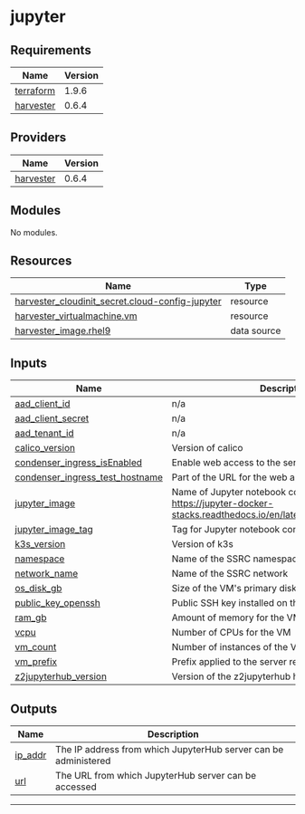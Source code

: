 # jupyter

<!-- BEGIN_TF_DOCS -->
## Requirements

| Name | Version |
|------|---------|
| <a name="requirement_terraform"></a> [terraform](#requirement\_terraform) | 1.9.6 |
| <a name="requirement_harvester"></a> [harvester](#requirement\_harvester) | 0.6.4 |

## Providers

| Name | Version |
|------|---------|
| <a name="provider_harvester"></a> [harvester](#provider\_harvester) | 0.6.4 |

## Modules

No modules.

## Resources

| Name | Type |
|------|------|
| [harvester_cloudinit_secret.cloud-config-jupyter](https://registry.terraform.io/providers/harvester/harvester/0.6.4/docs/resources/cloudinit_secret) | resource |
| [harvester_virtualmachine.vm](https://registry.terraform.io/providers/harvester/harvester/0.6.4/docs/resources/virtualmachine) | resource |
| [harvester_image.rhel9](https://registry.terraform.io/providers/harvester/harvester/0.6.4/docs/data-sources/image) | data source |

## Inputs

| Name | Description | Type | Default | Required |
|------|-------------|------|---------|:--------:|
| <a name="input_aad_client_id"></a> [aad\_client\_id](#input\_aad\_client\_id) | n/a | `string` | n/a | yes |
| <a name="input_aad_client_secret"></a> [aad\_client\_secret](#input\_aad\_client\_secret) | n/a | `string` | n/a | yes |
| <a name="input_aad_tenant_id"></a> [aad\_tenant\_id](#input\_aad\_tenant\_id) | n/a | `string` | n/a | yes |
| <a name="input_calico_version"></a> [calico\_version](#input\_calico\_version) | Version of calico | `string` | n/a | yes |
| <a name="input_condenser_ingress_isEnabled"></a> [condenser\_ingress\_isEnabled](#input\_condenser\_ingress\_isEnabled) | Enable web access to the server | `bool` | n/a | yes |
| <a name="input_condenser_ingress_test_hostname"></a> [condenser\_ingress\_test\_hostname](#input\_condenser\_ingress\_test\_hostname) | Part of the URL for the web application | `string` | n/a | yes |
| <a name="input_jupyter_image"></a> [jupyter\_image](#input\_jupyter\_image) | Name of Jupyter notebook container image (see https://jupyter-docker-stacks.readthedocs.io/en/latest/using/selecting.html) | `string` | n/a | yes |
| <a name="input_jupyter_image_tag"></a> [jupyter\_image\_tag](#input\_jupyter\_image\_tag) | Tag for Jupyter notebook container image | `string` | n/a | yes |
| <a name="input_k3s_version"></a> [k3s\_version](#input\_k3s\_version) | Version of k3s | `string` | n/a | yes |
| <a name="input_namespace"></a> [namespace](#input\_namespace) | Name of the SSRC namespace | `string` | n/a | yes |
| <a name="input_network_name"></a> [network\_name](#input\_network\_name) | Name of the SSRC network | `string` | n/a | yes |
| <a name="input_os_disk_gb"></a> [os\_disk\_gb](#input\_os\_disk\_gb) | Size of the VM's primary disk | `string` | n/a | yes |
| <a name="input_public_key_openssh"></a> [public\_key\_openssh](#input\_public\_key\_openssh) | Public SSH key installed on the VM | `list(string)` | n/a | yes |
| <a name="input_ram_gb"></a> [ram\_gb](#input\_ram\_gb) | Amount of memory for the VM | `string` | n/a | yes |
| <a name="input_vcpu"></a> [vcpu](#input\_vcpu) | Number of CPUs for the VM | `number` | n/a | yes |
| <a name="input_vm_count"></a> [vm\_count](#input\_vm\_count) | Number of instances of the VM | `number` | n/a | yes |
| <a name="input_vm_prefix"></a> [vm\_prefix](#input\_vm\_prefix) | Prefix applied to the server resources | `string` | n/a | yes |
| <a name="input_z2jupyterhub_version"></a> [z2jupyterhub\_version](#input\_z2jupyterhub\_version) | Version of the z2jupyterhub helm chart | `string` | n/a | yes |

## Outputs

| Name | Description |
|------|-------------|
| <a name="output_ip_addr"></a> [ip\_addr](#output\_ip\_addr) | The IP address from which JupyterHub server can be administered |
| <a name="output_url"></a> [url](#output\_url) | The URL from which JupyterHub server can be accessed |

---
<!-- END_TF_DOCS -->
